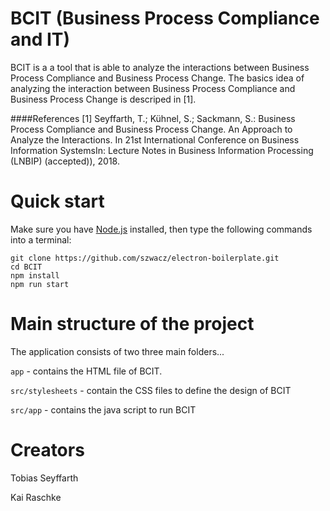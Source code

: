 # BCIT (Business Process Compliance and IT)

BCIT is a a tool that is able to analyze the interactions between Business Process Compliance and Business Process Change. The basics idea of analyzing the interaction between Business Process Compliance and Business Process Change is descriped in [1].

####References
[1] Seyffarth, T.; Kühnel, S.; Sackmann, S.: Business Process Compliance and Business Process Change. An Approach to Analyze the Interactions. In 21st International Conference on Business Information SystemsIn: Lecture Notes in Business Information Processing (LNBIP) (accepted)), 2018.

# Quick start

Make sure you have [Node.js](https://nodejs.org) installed, then type the following commands into a terminal:
```
git clone https://github.com/szwacz/electron-boilerplate.git
cd BCIT
npm install
npm run start
```

# Main structure of the project

The application consists of two three main folders...

`app` - contains the HTML file of BCIT.

`src/stylesheets` - contain the CSS files to define the design of BCIT

`src/app` - contains the java script to run BCIT

# Creators
Tobias Seyffarth

Kai Raschke
